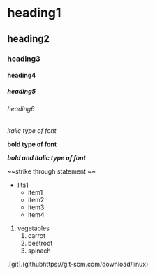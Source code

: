 # heading1
## heading2
### heading3
#### heading4
##### heading5
###### heading6

*italic type of font*

**bold type of font**

***bold and italic type of font***

~~strike through statement ~~

* lits1
  * item1
  * item2
  * item3
  * item4

1. vegetables
   1. carrot
   2. beetroot
   3. spinach
   
.[git].(githubhttps://git-scm.com/download/linux)





